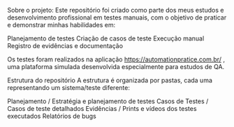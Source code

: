 Sobre o projeto:
Este repositório foi criado como parte dos meus estudos e desenvolvimento profissional em testes manuais, com o objetivo de praticar e demonstrar minhas habilidades em:

  Planejamento de testes
  Criação de casos de teste
  Execução manual
  Registro de evidências e documentação
  
Os testes foram realizados na aplicação https://automationpratice.com.br/ , uma plataforma simulada desenvolvida especialmente para estudos de QA. 

Estrutura do repositório
A estrutura é organizada por pastas, cada uma representando um sistema/teste diferente:

  Planejamento / Estratégia e planejamento de testes
  Casos de Testes / Casos de teste detalhados
  Evidências / Prints e vídeos dos testes executados
  Relatórios de bugs
